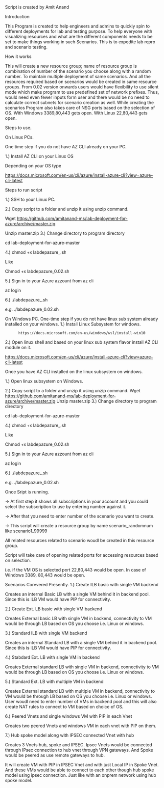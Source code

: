 Script is created by Amit Anand


Introduction


This Program is created to help engineers and admins to quickly spin to different deployments for lab and testing purpose. To help everyone with visualizing resources and what are the different components needs to be set to make things working in such Scenarios.
This is to expedite lab repro and scenario testing. 

How it works


This will create a new resource group; name of resource group is combination of number of the scenario you choose along with a random number.  To maintain multiple deployment of same scenarios. 
And all the resources required based on scenarios would be created in same resource groups.
From 0.02 version onwards users would have flexibility to use silent mode which make program to use predefined set of network prefixes. Thus, would need even fewer inputs form user and there would be no need to calculate correct subnets for scenario creation as well. 
While creating the scenarios Program also takes care of NSG ports based on the selection of OS. With Windows 3389,80,443 gets open. With Linux 22,80,443 gets open. 

Steps to use. 

On Linux PCs. 

One time step if you do not have AZ CLI already on your PC. 

1.)	Install AZ CLI on your Linux OS

Depending on your OS type

https://docs.microsoft.com/en-us/cli/azure/install-azure-cli?view=azure-cli-latest

Steps to run script

1.)  SSH to your Linux PC.

2.)	Copy script to a folder and unzip it using unzip command.

Wget  https://github.com/amitanand-ms/lab-deployment-for-azure/archive/master.zip

Unzip master.zip 
3.)	Change directory to program directory

cd lab-deployment-for-azure-master

4.)	chmod +x labdepazure_<ver>.sh

Like 

Chmod +x labdepazure_0.02.sh

5.)  Sign in to your Azure azzount from az cli

   az login
   
6.)	./labdepazure_<ver>.sh

e.g. ./labdepazure_0.02.sh

On Windows PC. 
One-time step if you do not have linux sub system already installed on your windows.
1.)	Install Linux Subsystem for windows. 

          https://docs.microsoft.com/en-us/windows/wsl/install-win10

2.)	Open linux shell and based on your linux sub system flavor install AZ CLI module on it. 

https://docs.microsoft.com/en-us/cli/azure/install-azure-cli?view=azure-cli-latest


Once you have AZ CLI installed on the linux subsystem on windows. 

1.)	Open linux subsystem on Windows. 

2.)	Copy script to a folder and unzip it using unzip command.
Wget  https://github.com/amitanand-ms/lab-deployment-for-azure/archive/master.zip
Unzip master.zip 
3.)	Change directory to program directory

cd lab-deployment-for-azure-master

4.)	chmod +x labdepazure_<ver>.sh

Like 

Chmod +x labdepazure_0.02.sh

5.) Sign in to your Azure azzount from az cli

   az login

6.)	./labdepazure_<ver>.sh

e.g. ./labdepazure_0.02.sh



Once Sript is running.

-> At first step it shows all subscriptions in your account and you could select the subscription to use by entering number against it. 

-> After that you need to enter number of the scenario you want to create. 

-> This script will create a resource group by name scenario<num of choosen scenario>_randomnum like scenario1_99999

All related resources related to scenario woudl be created in this resource group. 

Script will take care of opening related ports for accessing resources based on selection. 

i.e. if the VM OS is selected port 22,80,443 would be open. In case of Windows 3389, 80,443 would be open. 

Scenarios Corevered Presently.
 1.) Create ILB basic with single VM backend
 
 Creates an internal Basic LB with a single VM behind it in backend pool. Since this is ILB VM would have PIP for connectivity. 
 
 2.) Create Ext. LB basic with single VM backend
 
 Creates External basic LB with single VM in backend, connectivity to VM would be through LB based on OS you choose i.e. Linux or windows. 
 
 3.) Standard ILB with single VM backend
 
 Creates an internal Standard LB with a single VM behind it in backend pool. Since this is ILB VM would have PIP for connectivity.
  
 4.) Stabdard Ext. LB with single VM in backend
 
 Creates External standard LB with single VM in backend, connectivity to VM would be through LB based on OS you choose i.e. Linux or windows.
 
 5.) Standard Ext. LB with multiple VM in backend
 
 Creates External standard LB with multiple VM in backend, connectivity to VM would be through LB based on OS you choose i.e. Linux or windows. User woudl need to enter number of VMs in backend pool and this will also create NAT rules to connect to VM based on choice of OS. 
 
 6.) Peered Vnets and single windows VM with PIP in each Vnet
 
 Creates two peered Vnets and windows VM in each vnet with PIP on them. 
 
 7.) Hub spoke model along with IPSEC connected Vnet with hub
 
 Creates 3 Vnets hub, spoke and IPSEC. Ipsec Vnets would be connected through IPsec connection to hub vnet through VPN gateways. And Spoke would be peered as use remote gateways to hub. 
 
 It will create VM with PIP in IPSEC Vnet and with just Local IP in Spoke Vnet. And these VMs would be able to connect to each other though hub spoke model using ipsec connection. Just like with an onprem network using hub spoke model. 
 

